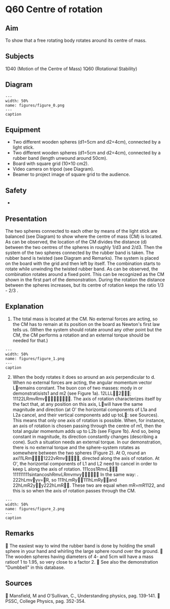 # Q60 Centre of rotation 
     
  
## Aim   
 To show that a free rotating body rotates around its centre of mass.    
  
## Subjects   
 1D40 (Motion of the Centre of Mass) 1Q60 (Rotational Stability)   
  
## Diagram   
   
```{figure} figures/figure_0.png  
---  
width: 50%  
name: figures/figure_0.png  
---  
caption  
``` 
    
  
## Equipment   
 
 *  Two different wooden spheres (d1=5cm and d2=4cm), connected by a light stick. 
 *  Two different wooden spheres (d1=5cm and d2=4cm), connected by a rubber band (length unwound around 50cm). 
 *  Board with square grid (10×10 cm2). 
 *  Video camera on tripod (see Diagram). 
 *  Beamer to project image of square grid to the audience.   
  
## Safety   
 
 * 
       
  
## Presentation   
 The two spheres connected to each other by means of the light stick are balanced (see Diagram) to show where the centre of mass (CM) is located. As can be observed, the location of the CM divides the distance (d) between the two centres of the spheres in roughly 1/d3 and 2/d3. Then the system of the two spheres connected by the rubber band is taken. The rubber band is twisted (see Diagram and Remarks). The system is placed on the board with the grid and then left by itself. The combination starts to rotate while unwinding the twisted rubber band. As can be observed, the combination rotates around a fixed point. This can be recognized as the CM shown in the first part of the demonstration. During the rotation the distance between the spheres increases, but its centre of rotation keeps the ratio 1/3 - 2/3 .    
  
## Explanation   
 1. The total mass is located at the CM. No external forces are acting, so the CM has to remain at its position on the board as Newton's first law tells us. (When the system should rotate around any other point but the CM, the CM performs a rotation and an external torque should be needed for that.)    
```{figure} figures/figure_1.png  
---  
width: 50%  
name: figures/figure_1.png  
---  
caption  
``` 
   2. When the body rotates it does so around an axis perpendicular to d. When no external forces are acting, the angular momentum vector Lremains constant. The buon con of two masses: mody in or demonstratisists1 and m2 (see Figure 1a). 12LLL2; 11122LRmvRmv. The axis of rotation characterizes itself by the fact that, at any position on this axis, Lwill have the same magnitude and direction (at O' the horizontal components of L1a and L2a cancel, and their vertical components add up toL: see Sources). This means that only one axis of rotation is possible. When, for instance, an axis of rotation is chosen passing through the centre of m1, then the total angular momentum adds up to L2b (see Figure 1b). And so, being constant in magnitude, its direction constantly changes (describing a cone). Such a situation needs an external torque. In our demonstration, there is no external torque and the sphere-system rotates as somewhere between the two spheres (Figure 2). At O, round an axi11LRm1222vRmv, directed along the axis of rotation. At O', the horizontal components of L1 and L2 need to cancel in order to keep L along the axis of rotation. 111cos1RmvL 111111111sintancoshRmvLRmvmvy In the same way: . 222hLmvyv=R, so 111hLmRy111hLmRyand 22hLmR2yy222hLmR. These two are equal when mR=mR1122, and this is so when the axis of rotation passes through the CM.    
```{figure} figures/figure_2.png  
---  
width: 50%  
name: figures/figure_2.png  
---  
caption  
``` 
       
  
## Remarks   
  The easiest way to wind the rubber band is done by holding the small sphere in your hand and whirling the large sphere round over the ground.  The wooden spheres having diameters of 4- and 5cm will have a mass ratioof 1 to 1.95, so very close to a factor 2.  See also the demonstration "Dumbbell" in this database.   
  
## Sources   
  Mansfield, M and O'Sullivan, C., Understanding physics, pag. 139-141.  PSSC, College Physics, pag. 352-354.  